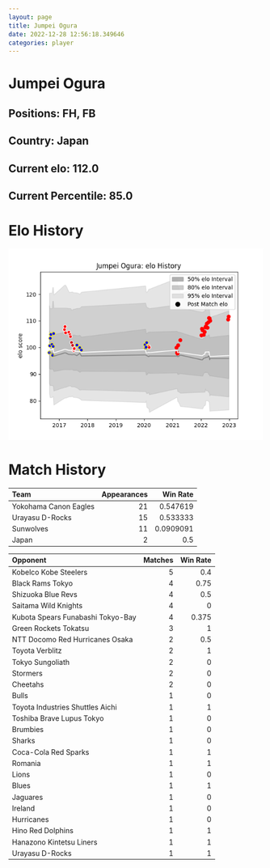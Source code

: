 ```yaml
---  
layout: page  
title: Jumpei Ogura  
date: 2022-12-28 12:56:18.349646  
categories: player  
---
```

# Jumpei Ogura

## Positions: FH, FB

## Country: Japan

## Current elo: 112.0

## Current Percentile: 85.0

# Elo History


![elo history](history_JumpeiOgura.png)
# Match History


| Team                  |   Appearances |   Win Rate |
|:----------------------|--------------:|-----------:|
| Yokohama Canon Eagles |            21 |  0.547619  |
| Urayasu D-Rocks       |            15 |  0.533333  |
| Sunwolves             |            11 |  0.0909091 |
| Japan                 |             2 |  0.5       |

| Opponent                          |   Matches |   Win Rate |
|:----------------------------------|----------:|-----------:|
| Kobelco Kobe Steelers             |         5 |      0.4   |
| Black Rams Tokyo                  |         4 |      0.75  |
| Shizuoka Blue Revs                |         4 |      0.5   |
| Saitama Wild Knights              |         4 |      0     |
| Kubota Spears Funabashi Tokyo-Bay |         4 |      0.375 |
| Green Rockets Tokatsu             |         3 |      1     |
| NTT Docomo Red Hurricanes Osaka   |         2 |      0.5   |
| Toyota Verblitz                   |         2 |      1     |
| Tokyo Sungoliath                  |         2 |      0     |
| Stormers                          |         2 |      0     |
| Cheetahs                          |         2 |      0     |
| Bulls                             |         1 |      0     |
| Toyota Industries Shuttles Aichi  |         1 |      1     |
| Toshiba Brave Lupus Tokyo         |         1 |      0     |
| Brumbies                          |         1 |      0     |
| Sharks                            |         1 |      0     |
| Coca-Cola Red Sparks              |         1 |      1     |
| Romania                           |         1 |      1     |
| Lions                             |         1 |      0     |
| Blues                             |         1 |      1     |
| Jaguares                          |         1 |      0     |
| Ireland                           |         1 |      0     |
| Hurricanes                        |         1 |      0     |
| Hino Red Dolphins                 |         1 |      1     |
| Hanazono Kintetsu Liners          |         1 |      1     |
| Urayasu D-Rocks                   |         1 |      1     |